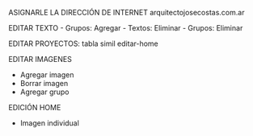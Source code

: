 ASIGNARLE LA DIRECCIÓN DE INTERNET
arquitectojosecostas.com.ar

EDITAR TEXTO
	- Grupos: Agregar
	- Textos: Eliminar
	- Grupos: Eliminar

EDITAR PROYECTOS: tabla simil editar-home

EDITAR IMAGENES
- Agregar imagen
- Borrar imagen
- Agregar grupo

EDICIÓN HOME
- Imagen individual

